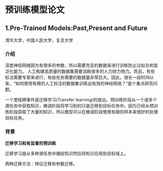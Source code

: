 # 预训练模型论文
## 1.Pre-Trained Models:Past,Present and Future
清华大学，中国人民大学，复旦大学

### **介绍**
深度神经网络因为有很多的参数，所以需要充足的数据来进行训练防止过拟合和低泛化能力。
人工构建高质量的数据集需要消耗很多的人力财力物力。而且，有些标注需要专家来进行，有些任务需要的数据量非常巨大。因此，很长一段时间以来，“如何使用有限的人工标注的数据集训练出有效的神经网络？”是个重点研究问题。

一个里程碑事件是迁移学习(Transfer learning)的提出。预训练阶段从一个或多个源任务中获取知识，微调阶段将学习到的只是迁移到目标任务中。因为已经从预训练阶段获取了大量的知识，所以模型可以在微调阶段使用有限的样本来很好的处理目标任务。
### **背景**
**迁移学习和有监督的预训练**

迁移学习是从多种源任务中捕捉知识然后将知识应用到目标域上。

两种迁移方法：特征迁移和参数迁移。
